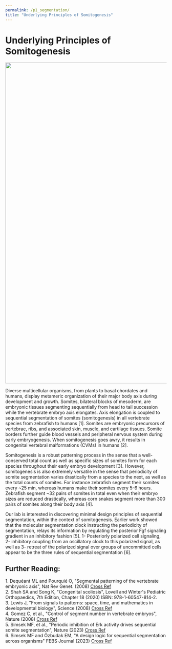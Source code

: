 ```yaml
---
permalink: /p1_segmentation/
title: "Underlying Principles of Somitogenesis"
---
```

<h1 class="major">Underlying Principles of Somitogenesis</h1>
<section>
<span class="image fit"><img src="images/sequential.png" alt="" style="object-fit:scale-down; width:1000px" data-position="left top" /></span>
</section>
<section>
<p>Diverse multicellular organisms, from plants to basal chordates and humans, display metameric organization of their major body axis during development and growth. Somites, bilateral blocks of mesoderm, are embryonic tissues segmenting sequentially from head to tail succession while the vertebrate embryo axis elongates. Axis elongation is coupled to sequential segmentation of somites (somitogenesis) in all vertebrate species from zebrafish to humans [1]. Somites are embryonic precursors of vertebrae, ribs, and associated skin, muscle, and cartilage tissues. Somite borders further guide blood vessels and peripheral nervous system during early embryogenesis. When somitogenesis goes awry, it results in congenital vertebral malformations (CVMs) in humans [2]. </p> 
<p>Somitogenesis is a robust patterning process in the sense that a well-conserved total count as well as specific sizes of somites form for each species throughout their early embryo development [3]. However, somitogenesis is also extremely versatile in the sense that periodicity of somite segmentation varies drastically from a species to the next, as well as the total counts of somites. For instance zebrafish segment their somites every ~25 min, whereas humans make their somites every 5-6 hours. Zebrafish segment ~32 pairs of somites in total even when their embryo sizes are reduced drastically, whereas corn snakes segment more than 300 pairs of somites along their body axis [4]. </p>
<p>Our lab is interested in discovering minimal design principles of sequential segmentation, within the context of somitogenesis. Earlier work showed that the molecular segmentation clock instructing the periodicity of segmentation, relays its information by regulating the posterior Fgf signaling gradient in an inhibitory fashion [5]. 1- Posteriorly polarized cell signaling, 2- inhibitory coupling from an oscillatory clock to this polarized signal, as well as 3- retreat of the polarized signal over groups of uncommitted cells appear to be the three rules of sequential segmentation [6]. 
</p>
</section>
<p>
<h2>Further Reading:</h2>
<p style="margin : 0; padding-top:0;"> 1. Dequéant ML and Pourquié O, "Segmental patterning of the vertebrate embryonic axis", Nat Rev Genet. (2008) <a href="https://www.nature.com/articles/nrg2320" target="_blank" class="button">Cross Ref</a></p>
<p style="margin : 0; padding-top:0;"> 2. Shah SA and Song K, "Congenital scoliosis", Lovell and Winter's Pediatric Orthopaedics, 7th Edition, Chapter 18 (2020) ISBN: 978-1-60547-814-2. </p>
<p style="margin : 0; padding-top:0;"> 3. Lewis J, "From signals to patterns: space, time, and mathematics in developmental biology", Science (2008) <a href="https://www.science.org/doi/10.1126/science.1166154" target="_blank" class="button">Cross Ref</a></p>
<p style="margin : 0; padding-top:0;"> 4. Gomez C, et al., "Control of segment number in vertebrate embryos", Nature (2008) <a href="https://www.nature.com/articles/nature07020" target="_blank" class="button">Cross Ref</a></p>
<p style="margin : 0; padding-top:0;"> 5. Simsek MF, et al., "Periodic inhibition of Erk activity drives sequential somite segmentation", Nature (2023) <a href="https://www.nature.com/articles/s41586-022-05527-x" target="_blank" class="button">Cross Ref</a></p>
<p style="margin : 0; padding-top:0;"> 6. Simsek MF and Özbudak EM, "A design logic for sequential segmentation across organisms" FEBS Journal (2023) <a href="https://febs.onlinelibrary.wiley.com/doi/full/10.1111/febs.16899" target="_blank" class="button">Cross Ref</a></p>		
</p>